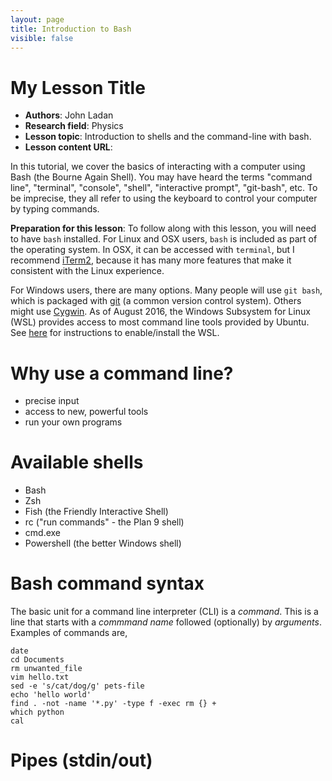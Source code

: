 ```yaml
---
layout: page
title: Introduction to Bash
visible: false
---
```

<!-- change visible to true if you want it on the site -->

# My Lesson Title

 - **Authors**: John Ladan
 - **Research field**: Physics
 - **Lesson topic**: Introduction to shells and the command-line with bash.
 - **Lesson content URL**: <link>

In this tutorial, we cover the basics of interacting with a computer using Bash (the Bourne Again Shell). You may have heard the terms "command line", "terminal", "console", "shell", "interactive prompt", "git-bash", etc. To be imprecise, they all refer to using the keyboard to control your computer by typing commands.

**Preparation for this lesson**: To follow along with this lesson, you will need to have `bash` installed. For Linux and OSX users, `bash` is included as part of the operating system. In OSX, it can be accessed with `terminal`, but I recommend [iTerm2](https://www.iterm2.com/), because it has many more features that make it consistent with the Linux experience.

For Windows users, there are many options. Many people will use `git bash`, which is packaged with [git](https://git-scm.com/) (a common version control system). Others might use [Cygwin](https://www.cygwin.com/). As of August 2016, the Windows Subsystem for Linux (WSL) provides access to most command line tools provided by Ubuntu. See [here](https://msdn.microsoft.com/en-us/commandline/wsl/install_guide) for instructions to enable/install the WSL.

# Why use a command line?

- precise input
- access to new, powerful tools
- run your own programs

# Available shells

- Bash
- Zsh
- Fish (the Friendly Interactive Shell)
- rc   ("run commands" - the Plan 9 shell)
- cmd.exe
- Powershell (the better Windows shell)

# Bash command syntax

The basic unit for a command line interpreter (CLI) is a *command*. This is a line that starts with a *commmand name* followed (optionally) by *arguments*. Examples of commands are,

```
date
cd Documents
rm unwanted_file
vim hello.txt
sed -e 's/cat/dog/g' pets-file
echo 'hello world'
find . -not -name '*.py' -type f -exec rm {} +
which python
cal
```

# Pipes (stdin/out)

